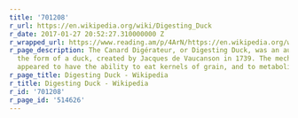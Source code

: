 ```yaml
---
title: '701208'
r_url: https://en.wikipedia.org/wiki/Digesting_Duck
r_date: 2017-01-27 20:52:27.310000000 Z
r_wrapped_url: https://www.reading.am/p/4ArN/https://en.wikipedia.org/wiki/Digesting_Duck
r_page_description: The Canard Digérateur, or Digesting Duck, was an automaton in
  the form of a duck, created by Jacques de Vaucanson in 1739. The mechanical duck
  appeared to have the ability to eat kernels of grain, and to metabolize and defecate...
r_page_title: Digesting Duck - Wikipedia
r_title: Digesting Duck - Wikipedia
r_id: '701208'
r_page_id: '514626'
---
```


